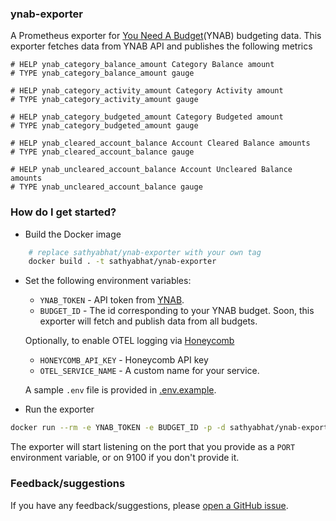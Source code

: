 ### ynab-exporter

A Prometheus exporter for [You Need A Budget](https://www.ynab.com)(YNAB) budgeting data. This exporter fetches data from YNAB API and publishes the following metrics

```
# HELP ynab_category_balance_amount Category Balance amount
# TYPE ynab_category_balance_amount gauge

# HELP ynab_category_activity_amount Category Activity amount
# TYPE ynab_category_activity_amount gauge

# HELP ynab_category_budgeted_amount Category Budgeted amount
# TYPE ynab_category_budgeted_amount gauge

# HELP ynab_cleared_account_balance Account Cleared Balance amounts
# TYPE ynab_cleared_account_balance gauge

# HELP ynab_uncleared_account_balance Account Uncleared Balance amounts
# TYPE ynab_uncleared_account_balance gauge
```

### How do I get started? 

- Build the Docker image

```bash
    # replace sathyabhat/ynab-exporter with your own tag
    docker build . -t sathyabhat/ynab-exporter 
```

- Set the following environment variables:

  * `YNAB_TOKEN` - API token from [YNAB](https://api.ynab.com/).
  * `BUDGET_ID` - The id corresponding to your YNAB budget. Soon, this exporter will fetch and publish data from all budgets.
  
  Optionally, to enable OTEL logging via [Honeycomb](https://www.honeycomb.io/)
  * `HONEYCOMB_API_KEY` - Honeycomb API key
  * `OTEL_SERVICE_NAME` - A custom name for your service.

  A sample `.env` file is provided in [.env.example](./.env.sample).

- Run the exporter

```bash
docker run --rm -e YNAB_TOKEN -e BUDGET_ID -p -d sathyabhat/ynab-exporter
```

The exporter will start listening on the port that you provide as a `PORT` environment variable, or on 9100 if you don't provide it. 

### Feedback/suggestions

If you have any feedback/suggestions, please [open a GitHub issue](https://github.com/SathyaBhat/ynab-exporter/issues/new).